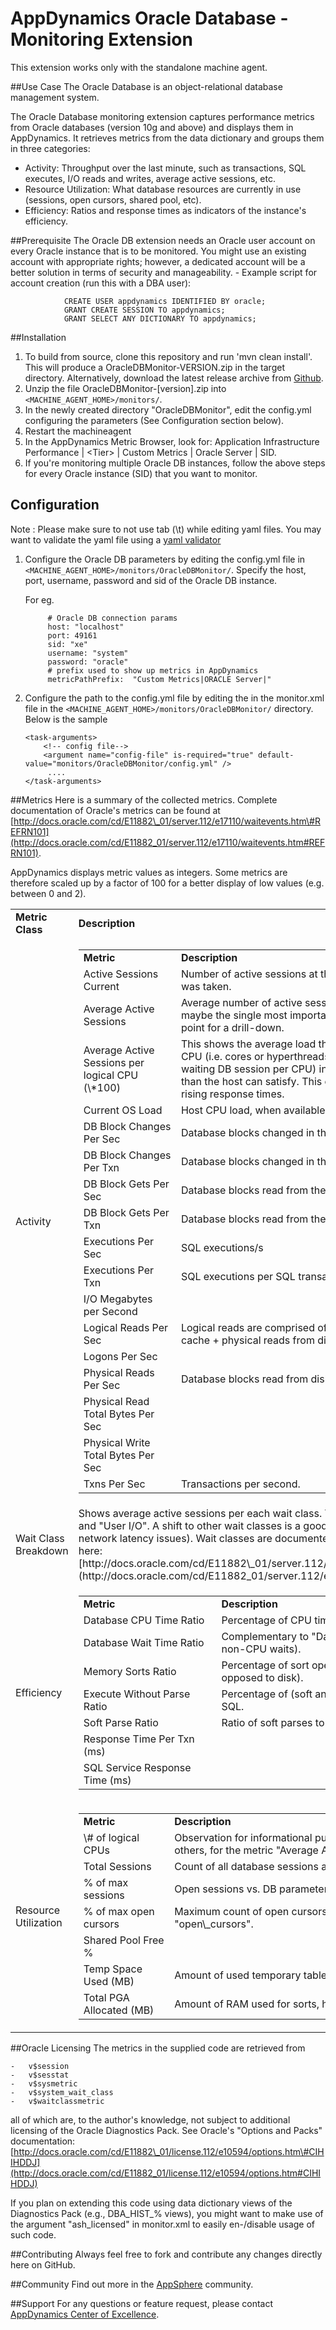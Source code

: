 # AppDynamics Oracle Database - Monitoring Extension

This extension works only with the standalone machine agent.

##Use Case
The Oracle Database is an object-relational database management system. 

The Oracle Database monitoring extension captures performance metrics from Oracle databases (version 10g and above) and displays them in AppDynamics. It retrieves metrics from the data dictionary and groups them in three categories:

-   Activity: Throughput over the last minute, such as transactions, SQL executes, I/O reads and writes, average active sessions, etc.
-   Resource Utilization: What database resources are currently in use (sessions, open cursors, shared pool, etc).
-   Efficiency: Ratios and response times as indicators of the instance's efficiency.

##Prerequisite
The Oracle DB extension needs an Oracle user account on every Oracle instance that is to be monitored. You might use an existing account with appropriate rights; however, a dedicated account will be a better solution in terms of security and manageability.
    -   Example script for account creation (run this with a DBA user):

```
            CREATE USER appdynamics IDENTIFIED BY oracle;
            GRANT CREATE SESSION TO appdynamics;
            GRANT SELECT ANY DICTIONARY TO appdynamics;
```
##Installation
1. To build from source, clone this repository and run 'mvn clean install'. This will produce a OracleDBMonitor-VERSION.zip in the target directory. Alternatively, download the latest release archive from [Github](https://github.com/Appdynamics/oracle-monitoring-extension/releases).
2. Unzip the file OracleDBMonitor-[version].zip into `<MACHINE_AGENT_HOME>/monitors/`.
3. In the newly created directory "OracleDBMonitor", edit the config.yml configuring the parameters (See Configuration section below).
4. Restart the machineagent
5. In the AppDynamics Metric Browser, look for: Application Infrastructure Performance  | \<Tier\> | Custom Metrics | Oracle Server | SID.
6. If you're monitoring multiple Oracle DB instances, follow the above steps for every Oracle instance (SID) that you want to monitor.

## Configuration ##
Note : Please make sure to not use tab (\t) while editing yaml files. You may want to validate the yaml file using a [yaml validator](http://yamllint.com/)

1. Configure the Oracle DB parameters by editing the config.yml file in `<MACHINE_AGENT_HOME>/monitors/OracleDBMonitor/`. Specify the host, port, username, password and sid of the Oracle DB instance.

   For eg.
   ```
        # Oracle DB connection params
        host: "localhost"
        port: 49161
        sid: "xe"
        username: "system"
        password: "oracle"
        # prefix used to show up metrics in AppDynamics
        metricPathPrefix:  "Custom Metrics|ORACLE Server|"

   ```

3. Configure the path to the config.yml file by editing the <task-arguments> in the monitor.xml file in the `<MACHINE_AGENT_HOME>/monitors/OracleDBMonitor/` directory. Below is the sample

     ```
     <task-arguments>
         <!-- config file-->
         <argument name="config-file" is-required="true" default-value="monitors/OracleDBMonitor/config.yml" />
          ....
     </task-arguments>
    ```

##Metrics
Here is a summary of the collected metrics. Complete documentation of Oracle's metrics can be found at [http://docs.oracle.com/cd/E11882\_01/server.112/e17110/waitevents.htm\#REFRN101](http://docs.oracle.com/cd/E11882_01/server.112/e17110/waitevents.htm#REFRN101).

AppDynamics displays metric values as integers. Some metrics are therefore scaled up by a factor of 100 for a better display of low values (e.g. between 0 and 2).


<table>
<tr><td><strong>Metric Class</strong></td><td><strong>Description</strong></td>

<tr>
<td>Activity</td>
<td>

<table>
    <tr><td><strong>Metric</strong></td><td><strong>Description</strong></td>
    <tr><td>Active Sessions Current</td><td>Number of active sessions at the point in time when the snapshot was taken.</td></tr>
    <tr><td>Average Active Sessions</td><td>Average number of active sessions within the last 60 s. This is maybe the single most important DB load metric and a good starting point for a drill-down.</td></tr>
    <tr><td>Average Active Sessions per logical CPU (\*100)</td><td>This shows the average load the database imposes on each logical CPU (i.e. cores or hyperthreads). Values above 100 (more than 1 waiting DB session per CPU) indicate a higher demand for resources than the host can satisfy. This often marks the beginning of quickly rising response times.</td></tr>
    <tr><td>Current OS Load</td><td>Host CPU load, when available.</td></tr>
    <tr><td> DB Block Changes Per Sec</td><td>Database blocks changed in the buffer cache.</td></tr>
    <tr><td>DB Block Changes Per Txn</td><td>Database blocks changed in the buffer cache per SQL transaction.</td></tr>
    <tr><td>DB Block Gets Per Sec</td><td>Database blocks read from the buffer cache.</td></tr>
    <tr><td>DB Block Gets Per Txn</td><td>Database blocks read from the buffer cache per SQL transaction.</td></tr>
    <tr><td>Executions Per Sec</td><td>SQL executions/s</td></tr>
    <tr><td>Executions Per Txn</td><td>SQL executions per SQL transaction.</td></tr>
    <tr><td>I/O Megabytes per Second</td> <td></td></tr>
    <tr><td>Logical Reads Per Sec</td><td>Logical reads are comprised of database block reads from the buffer cache + physical reads from disk.</td></tr>
    <tr><td>Logons Per Sec</td> <td></td></tr>
    <tr><td>Physical Reads Per Sec</td><td>Database blocks read from disk.</td></tr>
    <tr><td>Physical Read Total Bytes Per Sec</td> <td></td></tr>
    <tr><td>Physical Write Total Bytes Per Sec</td> <td></td></tr>
    <tr><td>Txns Per Sec</td><td>Transactions per second.</td> <td></td></tr>
</table>
  
</td>
</tr>

<tr>
<td>Wait Class Breakdown <a name = "waitclassbreakdown"></a></td>
<td>Shows average active sessions per each wait class. Typically, the top wait classes are "CPU" and "User I/O". A shift to other wait classes is a good pointer for further   nvestigation (e.g., of network latency issues). Wait classes are documented in the Oracle Database Reference. See here: [http://docs.oracle.com/cd/E11882\_01/server.112/e17110/waitevents001.htm\#BGGHJGII](http://docs.oracle.com/cd/E11882_01/server.112/e17110/waitevents001.htm#BGGHJGII)</td>
</tr>


<tr>
  <td>Efficiency<a name = "efficiency"></a></td>
  <td>
  
<table>
    <tr><td><strong>Metric</strong></td><td><strong>Description</strong></td></tr>
    <tr><td>Database CPU Time Ratio</td><td>Percentage of CPU time against all database time.</td></tr>
    <tr><td>Database Wait Time Ratio</td><td>Complementary to "Database CPU Time Ratio" (percentage of non-CPU waits).</td></tr>
    <tr><td>Memory Sorts Ratio</td><td>Percentage of sort operations that were done in RAM (as opposed to disk).</td></tr>
    <tr><td>Execute Without Parse Ratio</td><td>Percentage of (soft and hard) parsed SQL against all executed SQL.</td></tr>
    <tr><td>Soft Parse Ratio</td><td>Ratio of soft parses to hard parses.</td></tr>
    <tr><td>Response Time Per Txn (ms)</td> <td></td></tr>
    <tr><td>SQL Service Response Time (ms) <td></td> </tr>
</table>
    
  </td>
</tr>

<tr><td>Resource Utilization<a name="resourceutilization"></a></td>
<td>

<table>
    <tr><td><strong>Metric</strong></td><td><strong>Description</strong></td></tr>
    <tr><td> \# of logical CPUs</td><td>Observation for informational purpose. This count is used, among others, for the metric "Average Active Sessions per logical CPU".</td>
    <tr><td>Total Sessions</td><td>Count of all database sessions at the time the snapshot was taken.</td>
    <tr><td>% of max sessions</td><td>Open sessions vs. DB parameter "sessions".</td>
    <tr><td>% of max open cursors</td><td>Maximum count of open cursors in a session vs. DB parameter "open\_cursors".</td>
    <tr><td>Shared Pool Free %</td> <td></td>
    <tr><td>Temp Space Used (MB)</td><td>Amount of used temporary tablespace.</td>
    <tr><td>Total PGA Allocated (MB)</td><td>Amount of RAM used for sorts, hashes and the like.
  </table>
  </td>
</tr>

</table>


##Oracle Licensing
The metrics in the supplied code are retrieved from

```
-   v$session
-   v$sesstat
-   v$sysmetric
-   v$system_wait_class
-   v$waitclassmetric
```

all of which are, to the author's knowledge, not subject to additional
licensing of the Oracle Diagnostics Pack. See Oracle's "Options and
Packs" documentation:
[http://docs.oracle.com/cd/E11882\_01/license.112/e10594/options.htm\#CIHIHDDJ](http://docs.oracle.com/cd/E11882_01/license.112/e10594/options.htm#CIHIHDDJ)

If you plan on extending this code using data dictionary views of the
Diagnostics Pack (e.g., DBA\_HIST\_% views), you might want to make use
of the argument "ash\_licensed" in monitor.xml to easily en-/disable
usage of such code.

##Contributing
Always feel free to fork and contribute any changes directly here on GitHub.

##Community
Find out more in the [AppSphere](http://appsphere.appdynamics.com/t5/Extensions/Oracle-Database-Monitoring-Extension/idi-p/835) community.

##Support
For any questions or feature request, please contact [AppDynamics Center of Excellence](mailto:help@appdynamics.com).
